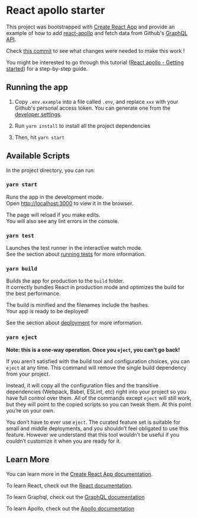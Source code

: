 # React apollo starter

This project was bootstrapped with [Create React App](https://github.com/facebook/create-react-app) and provide an example of how to add [react-apollo](https://www.apollographql.com/docs/react/) and fetch data from Github's [GraphQL API](https://developer.github.com/v4/).

Check [this commit](https://github.com/heig-vd-tweb/react-apollo-starter/commit/728251583d5ce06840939b33aa1c3f1d29b000d2?diff=split) to see what changes were needed to make this work !

You might be interested to go through this tutorial ([React apollo - Getting started](https://www.howtographql.com/react-apollo/1-getting-started/)) for a step-by-step guide.

## Running the app

1. Copy `.env.example` into a file called `.env`, and replace `xxx` with your Github's personal access token. You can generate one from the [developer settings](https://github.com/settings/tokens).

2. Run `yarn install` to install all the project dependencies

3. Then, hit `yarn start`

## Available Scripts

In the project directory, you can run:

### `yarn start`

Runs the app in the development mode.<br>
Open [http://localhost:3000](http://localhost:3000) to view it in the browser.

The page will reload if you make edits.<br>
You will also see any lint errors in the console.

### `yarn test`

Launches the test runner in the interactive watch mode.<br>
See the section about [running tests](https://facebook.github.io/create-react-app/docs/running-tests) for more information.

### `yarn build`

Builds the app for production to the `build` folder.<br>
It correctly bundles React in production mode and optimizes the build for the best performance.

The build is minified and the filenames include the hashes.<br>
Your app is ready to be deployed!

See the section about [deployment](https://facebook.github.io/create-react-app/docs/deployment) for more information.

### `yarn eject`

**Note: this is a one-way operation. Once you `eject`, you can’t go back!**

If you aren’t satisfied with the build tool and configuration choices, you can `eject` at any time. This command will remove the single build dependency from your project.

Instead, it will copy all the configuration files and the transitive dependencies (Webpack, Babel, ESLint, etc) right into your project so you have full control over them. All of the commands except `eject` will still work, but they will point to the copied scripts so you can tweak them. At this point you’re on your own.

You don’t have to ever use `eject`. The curated feature set is suitable for small and middle deployments, and you shouldn’t feel obligated to use this feature. However we understand that this tool wouldn’t be useful if you couldn’t customize it when you are ready for it.

## Learn More

You can learn more in the [Create React App documentation](https://facebook.github.io/create-react-app/docs/getting-started).

To learn React, check out the [React documentation](https://reactjs.org/).

To learn Graphql, check out the [GraphQL documentation](https://graphql.org/)

To learn Apollo, check out the [Apollo documentation](https://apollographql.com/)
